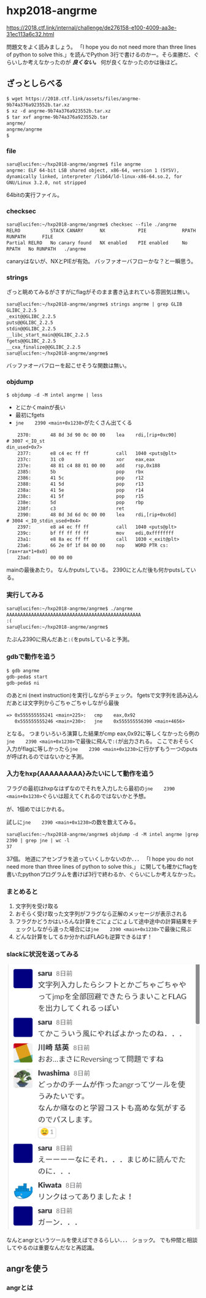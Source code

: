 # hxp2018-angrme

https://2018.ctf.link/internal/challenge/de276158-e100-4009-aa3e-31ec113a6c32.html

問題文をよく読みましょう。
「I hope you do not need more than three lines of python to solve this.」を読んでPython 3行で書けるのかー。そら楽勝だ、ぐらいしか考えなかったのが ***良くない。***
何が良くなかったのかは後ほど。

## ざっとしらべる

```bash-statement
$ wget https://2018.ctf.link/assets/files/angrme-9b74a376a923552b.tar.xz
$ xz -d angrme-9b74a376a923552b.tar.xz
$ tar xvf angrme-9b74a376a923552b.tar
angrme/
angrme/angrme
$
```

### file

```bash-statement
saru@lucifen:~/hxp2018-angrme/angrme$ file angrme
angrme: ELF 64-bit LSB shared object, x86-64, version 1 (SYSV), dynamically linked, interpreter /lib64/ld-linux-x86-64.so.2, for GNU/Linux 3.2.0, not stripped
```

64bitの実行ファイル。

### checksec

```bash-statement
saru@lucifen:~/hxp2018-angrme/angrme$ checksec --file ./angrme
RELRO           STACK CANARY      NX            PIE             RPATH      RUNPATH      FILE
Partial RELRO   No canary found   NX enabled    PIE enabled     No RPATH   No RUNPATH   ./angrme
```

canaryはないが、NXとPIEが有効。
バッファオーバフローかな？と一瞬思う。

### strings

ざっと眺めてみるがさすがにflagがそのまま書き込まれている雰囲気は無い。

```bash-statement
saru@lucifen:~/hxp2018-angrme/angrme$ strings angrme | grep GLIB
GLIBC_2.2.5
_exit@@GLIBC_2.2.5
puts@@GLIBC_2.2.5
stdin@@GLIBC_2.2.5
__libc_start_main@@GLIBC_2.2.5
fgets@@GLIBC_2.2.5
__cxa_finalize@@GLIBC_2.2.5
saru@lucifen:~/hxp2018-angrme/angrme$
```

バッファオーバフローを起こせそうな関数は無い。

### objdump

```bash-statement
$ objdump -d -M intel angrme | less
```

- とにかくmainが長い
- 最初にfgets
- ```jne    2390 <main+0x1230>```がたくさん出てくる


```bash-statement
    2370:       48 8d 3d 90 0c 00 00    lea    rdi,[rip+0xc90]        # 3007 <_IO_st
din_used+0x7>
    2377:       e8 c4 ec ff ff          call   1040 <puts@plt>
    237c:       31 c0                   xor    eax,eax
    237e:       48 81 c4 88 01 00 00    add    rsp,0x188
    2385:       5b                      pop    rbx
    2386:       41 5c                   pop    r12
    2388:       41 5d                   pop    r13
    238a:       41 5e                   pop    r14
    238c:       41 5f                   pop    r15
    238e:       5d                      pop    rbp
    238f:       c3                      ret
    2390:       48 8d 3d 6d 0c 00 00    lea    rdi,[rip+0xc6d]        # 3004 <_IO_stdin_used+0x4>
    2397:       e8 a4 ec ff ff          call   1040 <puts@plt>
    239c:       bf ff ff ff ff          mov    edi,0xffffffff
    23a1:       e8 8a ec ff ff          call   1030 <_exit@plt>
    23a6:       66 2e 0f 1f 84 00 00    nop    WORD PTR cs:[rax+rax*1+0x0]
    23ad:       00 00 00

```

mainの最後あたり。
なんかputsしている。
2390にとんだ後も何かputsしている。


### 実行してみる

```bash-statement
saru@lucifen:~/hxp2018-angrme/angrme$ ./angrme
AAAAAAAAAAAAAAAAAAAAAAAAAAAAAAAAAAAAAAAAAAAAAAAAA
:(
saru@lucifen:~/hxp2018-angrme/angrme$
```

たぶん2390に飛んだあと```:(```をputsしていると予測。


### gdbで動作を追う

```bash-statement
$ gdb angrme
gdb-peda$ start
gdb-peda$ ni
```

のあとni (next instruction)を実行しながらチェック。
fgetsで文字列を読み込んだあとは文字列からごちゃごちゃしながら最後
```bash-statement
=> 0x555555555241 <main+225>:   cmp    eax,0x92
   0x555555555246 <main+230>:   jne    0x555555556390 <main+4656>
```
となる。
つまりいろいろ演算した結果がcmp eax,0x92に等しくなかったら例の```jne    2390 <main+0x1230>```で最後に飛んで```:(```が出力される。
ここでおそらく入力がflagに等しかったら```jne    2390 <main+0x1230>```に行かずもう一つのputsが呼ばれるのではないかと予測。

### 入力をhxp{AAAAAAAAA}みたいにして動作を追う

フラグの最初はhxpなはずなのでそれを入力したら最初の```jne    2390 <main+0x1230>```ぐらいは超えてくれるのではないかと予想。

が、1個めではじかれる。

試しに```jne    2390 <main+0x1230>```の数を数えてみる。

```
saru@lucifen:~/hxp2018-angrme/angrme$ objdump -d -M intel angrme |grep 2390 | grep jne | wc -l
37
```

37個。
地道にアセンブラを追っていくしかないのか．．．
「I hope you do not need more than three lines of python to solve this.」
に関しても確かにflagを書いたpythonプログラムを書けば3行で終わるか、ぐらいにしか考えなかった。

### まとめると

1. 文字列を受け取る
2. おそらく受け取った文字列がフラグなら正解のメッセージが表示される
3. フラグかどうかはいろんな計算をごにょごにょして途中途中の計算結果をチェックしながら違った場合には```jne    2390 <main+0x1230>```で最後に飛ぶ
4. どんな計算をしてるか分かればFLAGも逆算できるはず！


### slackに状況を送ってみる

![slack](fig/slack001.png "slack")

なんとangrというツールを使えばできるらしい．．．
ショック。
でも仲間と相談してやるのは重要なんだなと再認識。

## angrを使う

### angrとは






